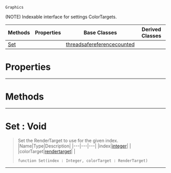  `Graphics`

(NOTE) Indexable interface for settings ColorTargets.

|Methods|Properties|Base Classes|Derived Classes|
|---|---|---|---|
|[ Set](colortargetmrt.md#set-void)| |[threadsafereferencecounted](threadsafereferencecounted.md)| |


 #  Properties


---  
 #  Methods


---  
 #  Set : Void

> Set the RenderTarget to use for the given index.
> |Name|Type|Description|
> |---|---|---|
> |index|[integer](../nada_base_types/integer.md)| |
> |colorTarget|[rendertarget](rendertarget.md)| |
> ``` lang=cpp, name=Nada
> function Set(index : Integer, colorTarget : RenderTarget)
> ``` 


---  
 

 